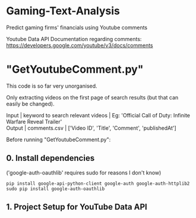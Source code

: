# Gaming-Text-Analysis
Predict gaming firms' financials using Youtube comments

Youtube Data API Documentation regarding comments: https://developers.google.com/youtube/v3/docs/comments

# "GetYoutubeComment.py"
This code is so far very unorganised. 

Only extracting videos on the first page of search results (but that can easily be changed).

Input  | keyword to search relevant videos | Eg: 'Official Call of Duty: Infinite Warfare Reveal Trailer'  
Output | comments.csv                      | ['Video ID', 'Title', 'Comment', 'publishedAt']               


Before running "GetYoutubeComment.py":

## 0. Install dependencies 
('google-auth-oauthlib' requires sudo for reasons I don't know) 
```
pip install google-api-python-client google-auth google-auth-httplib2
sudo pip install google-auth-oauthlib
```

## 1. Project Setup for YouTube Data API
